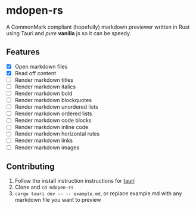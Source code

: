 # mdopen-rs
A CommonMark compliant (hopefully) markdown previewer written in Rust using Tauri and *pure* **vanilla** js so it can be speedy.

## Features
- [x] Open markdown files
- [x] Read off content
- [ ] Render markdown titles
- [ ] Render markdown italics
- [ ] Render markdown bold
- [ ] Render markdown blockquotes
- [ ] Render markdown unordered lists
- [ ] Render markdown ordered lists
- [ ] Render markdown code blocks
- [ ] Render markdown inline code
- [ ] Render markdown horizontal rules
- [ ] Render markdown links
- [ ] Render markdown images

## Contributing
1. Follow the install instruction instructions for [tauri](tauri.app)
2. Clone and `cd mdopen-rs`
3. `cargo tauri dev -- -- example.md`, or replace example.md with any markdown file you want to preview
